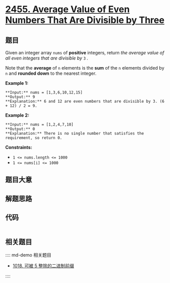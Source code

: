 # [2455. Average Value of Even Numbers That Are Divisible by Three](https://leetcode.com/problems/average-value-of-even-numbers-that-are-divisible-by-three)

## 题目

Given an integer array `nums` of **positive** integers, return _the average
value of all even integers that are divisible by_ `3` _._

Note that the **average** of `n` elements is the **sum** of the `n` elements
divided by `n` and **rounded down** to the nearest integer.



**Example 1:**

    
    
    **Input:** nums = [1,3,6,10,12,15]
    **Output:** 9
    **Explanation:** 6 and 12 are even numbers that are divisible by 3. (6 + 12) / 2 = 9.
    

**Example 2:**

    
    
    **Input:** nums = [1,2,4,7,10]
    **Output:** 0
    **Explanation:** There is no single number that satisfies the requirement, so return 0.
    



**Constraints:**

  * `1 <= nums.length <= 1000`
  * `1 <= nums[i] <= 1000`


## 题目大意

## 解题思路

## 代码

```javascript

```

## 相关题目

:::: md-demo 相关题目
- [1018. 可被 5 整除的二进制前缀](https://leetcode.com/problems/binary-prefix-divisible-by-5)

::::
